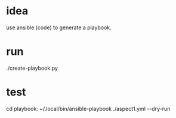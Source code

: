 
# idea
use ansible (code) to generate a playbook.

# run 
./create-playbook.py

# test
cd playbook:
~/.local/bin/ansible-playbook  ./aspect1.yml --dry-run
